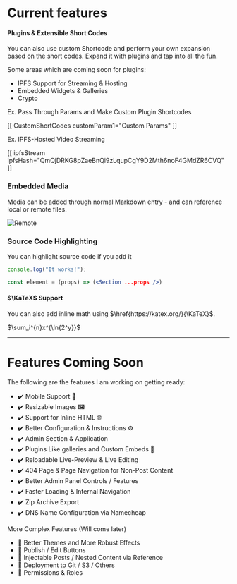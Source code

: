# Current features

#### Plugins & Extensible Short Codes

You can also use custom Shortcode and perform your own expansion based on the short codes. Expand it with plugins and tap into all the fun.

Some areas which are coming soon for plugins:

- IPFS Support for Streaming & Hosting
- Embedded Widgets & Galleries
- Crypto

Ex. Pass Through Params and Make Custom Plugin Shortcodes

[[ CustomShortCodes customParam1="Custom Params" ]]

Ex. IPFS-Hosted Video Streaming

[[ ipfsStream ipfsHash="QmQjDRKG8pZaeBnQi9zLqupCgY9D2Mth6noF4GMdZR6CVQ" ]]


### Embedded Media

Media can be added through normal Markdown entry - and can reference local or remote files.

![Remote](https://pa1.narvii.com/6494/8026f94d8d5e388c6a971b70ac606123e53dea22_hq.gif)


### Source Code Highlighting

You can highlight source code if you add it

 ~~~js
console.log("It works!");
 ~~~

 ~~~jsx
const element = (props) => (<Section ...props />)
 ~~~


#### $\KaTeX$ Support
You can also add inline math using $\href{https://katex.org/}{\KaTeX}$.

$\sum_i^{n}x^{\ln{2^y}}$

---

# Features Coming Soon

The following are the features I am working on getting ready:

- ✔️ Mobile Support 📱
- ✔️ Resizable Images 🖼️
- ✔️ Support for Inline HTML 🌐
- ✔️ Better Configuration & Instructions :gear:
- ✔️ Admin Section & Application
- ✔️ Plugins Like galleries and Custom Embeds 🔌
- ✔️ Reloadable Live-Preview & Live Editing
- ✔️ 404 Page & Page Navigation for Non-Post Content
- ✔️ Better Admin Panel Controls / Features
- ✔️ Faster Loading & Internal Navigation
- ✔️ Zip Archive Export
- ✔️ DNS Name Configuration via Namecheap

More Complex Features (Will come later)
- :construction: Better Themes and More Robust Effects
- :construction: Publish / Edit Buttons
- :construction: Injectable Posts / Nested Content via Reference
- :construction: Deployment to Git / S3 / Others
- :construction: Permissions & Roles
